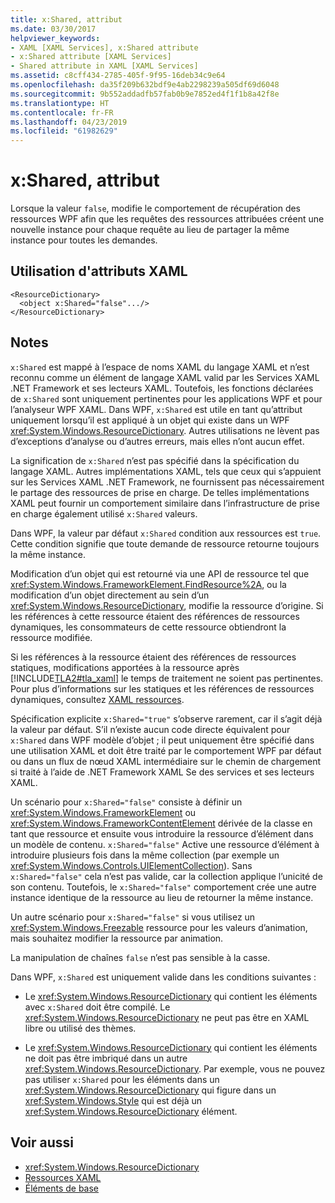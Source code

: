 ```yaml
---
title: x:Shared, attribut
ms.date: 03/30/2017
helpviewer_keywords:
- XAML [XAML Services], x:Shared attribute
- x:Shared attribute [XAML Services]
- Shared attribute in XAML [XAML Services]
ms.assetid: c8cff434-2785-405f-9f95-16deb34c9e64
ms.openlocfilehash: da35f209b632bdf9e4ab2298239a505df69d6048
ms.sourcegitcommit: 9b552addadfb57fab0b9e7852ed4f1f1b8a42f8e
ms.translationtype: HT
ms.contentlocale: fr-FR
ms.lasthandoff: 04/23/2019
ms.locfileid: "61982629"
---
```

# <a name="xshared-attribute"></a>x:Shared, attribut
Lorsque la valeur `false`, modifie le comportement de récupération des ressources WPF afin que les requêtes des ressources attribuées créent une nouvelle instance pour chaque requête au lieu de partager la même instance pour toutes les demandes.  
  
## <a name="xaml-attribute-usage"></a>Utilisation d'attributs XAML  
  
```xaml  
<ResourceDictionary>  
  <object x:Shared="false".../>  
</ResourceDictionary>  
```  
  
## <a name="remarks"></a>Notes  
 `x:Shared` est mappé à l’espace de noms XAML du langage XAML et n’est reconnu comme un élément de langage XAML valid par les Services XAML .NET Framework et ses lecteurs XAML. Toutefois, les fonctions déclarées de `x:Shared` sont uniquement pertinentes pour les applications WPF et pour l’analyseur WPF XAML. Dans WPF, `x:Shared` est utile en tant qu’attribut uniquement lorsqu’il est appliqué à un objet qui existe dans un WPF <xref:System.Windows.ResourceDictionary>. Autres utilisations ne lèvent pas d’exceptions d’analyse ou d’autres erreurs, mais elles n’ont aucun effet.  
  
 La signification de `x:Shared` n’est pas spécifié dans la spécification du langage XAML. Autres implémentations XAML, tels que ceux qui s’appuient sur les Services XAML .NET Framework, ne fournissent pas nécessairement le partage des ressources de prise en charge. De telles implémentations XAML peut fournir un comportement similaire dans l’infrastructure de prise en charge également utilisé `x:Shared` valeurs.  
  
 Dans WPF, la valeur par défaut `x:Shared` condition aux ressources est `true`. Cette condition signifie que toute demande de ressource retourne toujours la même instance.  
  
 Modification d’un objet qui est retourné via une API de ressource tel que <xref:System.Windows.FrameworkElement.FindResource%2A>, ou la modification d’un objet directement au sein d’un <xref:System.Windows.ResourceDictionary>, modifie la ressource d’origine. Si les références à cette ressource étaient des références de ressources dynamiques, les consommateurs de cette ressource obtiendront la ressource modifiée.  
  
 Si les références à la ressource étaient des références de ressources statiques, modifications apportées à la ressource après [!INCLUDE[TLA2#tla_xaml](../../../includes/tla2sharptla-xaml-md.md)] le temps de traitement ne soient pas pertinentes. Pour plus d’informations sur les statiques et les références de ressources dynamiques, consultez [XAML ressources](../wpf/advanced/xaml-resources.md).  
  
 Spécification explicite `x:Shared="true"` s’observe rarement, car il s’agit déjà la valeur par défaut. S’il n’existe aucun code directe équivalent pour `x:Shared` dans WPF modèle d’objet ; il peut uniquement être spécifié dans une utilisation XAML et doit être traité par le comportement WPF par défaut ou dans un flux de nœud XAML intermédiaire sur le chemin de chargement si traité à l’aide de .NET Framework XAML Se des services et ses lecteurs XAML.  
  
 Un scénario pour `x:Shared="false"` consiste à définir un <xref:System.Windows.FrameworkElement> ou <xref:System.Windows.FrameworkContentElement> dérivée de la classe en tant que ressource et ensuite vous introduire la ressource d’élément dans un modèle de contenu. `x:Shared="false"` Active une ressource d’élément à introduire plusieurs fois dans la même collection (par exemple un <xref:System.Windows.Controls.UIElementCollection>). Sans `x:Shared="false"` cela n’est pas valide, car la collection applique l’unicité de son contenu. Toutefois, le `x:Shared="false"` comportement crée une autre instance identique de la ressource au lieu de retourner la même instance.  
  
 Un autre scénario pour `x:Shared="false"` si vous utilisez un <xref:System.Windows.Freezable> ressource pour les valeurs d’animation, mais souhaitez modifier la ressource par animation.  
  
 La manipulation de chaînes `false` n’est pas sensible à la casse.  
  
 Dans WPF, `x:Shared` est uniquement valide dans les conditions suivantes :  
  
- Le <xref:System.Windows.ResourceDictionary> qui contient les éléments avec `x:Shared` doit être compilé. Le <xref:System.Windows.ResourceDictionary> ne peut pas être en XAML libre ou utilisé des thèmes.  
  
- Le <xref:System.Windows.ResourceDictionary> qui contient les éléments ne doit pas être imbriqué dans un autre <xref:System.Windows.ResourceDictionary>. Par exemple, vous ne pouvez pas utiliser `x:Shared` pour les éléments dans un <xref:System.Windows.ResourceDictionary> qui figure dans un <xref:System.Windows.Style> qui est déjà un <xref:System.Windows.ResourceDictionary> élément.  
  
## <a name="see-also"></a>Voir aussi

- <xref:System.Windows.ResourceDictionary>
- [Ressources XAML](../wpf/advanced/xaml-resources.md)
- [Éléments de base](../wpf/advanced/base-elements.md)
